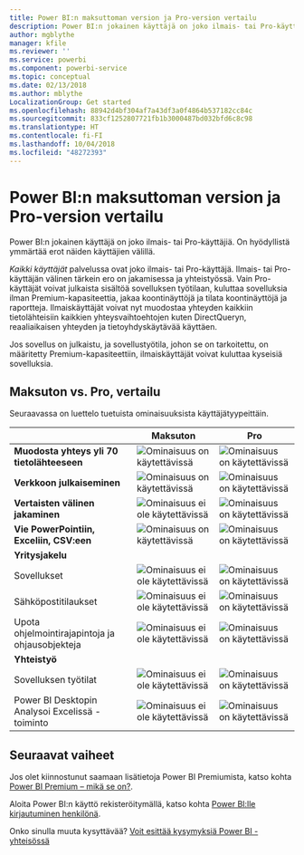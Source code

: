```yaml
---
title: Power BI:n maksuttoman version ja Pro-version vertailu
description: Power BI:n jokainen käyttäjä on joko ilmais- tai Pro-käyttäjiä. On hyödyllistä ymmärtää erot näiden käyttäjien välillä.
author: mgblythe
manager: kfile
ms.reviewer: ''
ms.service: powerbi
ms.component: powerbi-service
ms.topic: conceptual
ms.date: 02/13/2018
ms.author: mblythe
LocalizationGroup: Get started
ms.openlocfilehash: 88942d4bf304af7a43df3a0f4864b537182cc84c
ms.sourcegitcommit: 833cf1252807721fb1b3000487bd032bfd6c8c98
ms.translationtype: HT
ms.contentlocale: fi-FI
ms.lasthandoff: 10/04/2018
ms.locfileid: "48272393"
---
```

# <a name="power-bi-free-vs-pro"></a>Power BI:n maksuttoman version ja Pro-version vertailu

Power BI:n jokainen käyttäjä on joko ilmais- tai Pro-käyttäjiä. On hyödyllistä ymmärtää erot näiden käyttäjien välillä.

*Kaikki käyttäjät* palvelussa ovat joko ilmais- tai Pro-käyttäjä. Ilmais- tai Pro-käyttäjän välinen tärkein ero on jakamisessa ja yhteistyössä. Vain Pro-käyttäjät voivat julkaista sisältöä sovelluksen työtilaan, kuluttaa sovelluksia ilman Premium-kapasiteettia, jakaa koontinäyttöjä ja tilata koontinäyttöjä ja raportteja. Ilmaiskäyttäjät voivat nyt muodostaa yhteyden kaikkiin tietolähteisiin kaikkien yhteysvaihtoehtojen kuten DirectQueryn, reaaliaikaisen yhteyden ja tietoyhdyskäytävää käyttäen.

Jos sovellus on julkaistu, ja sovellustyötila, johon se on tarkoitettu, on määritetty Premium-kapasiteettiin, ilmaiskäyttäjät voivat kuluttaa kyseisiä sovelluksia.

## <a name="free-vs-pro-comparison"></a>Maksuton vs. Pro, vertailu
Seuraavassa on luettelo tuetuista ominaisuuksista käyttäjätyypeittäin.

|  | Maksuton | Pro |
| --- | --- | --- |
| **Muodosta yhteys yli 70 tietolähteeseen** |![Ominaisuus on käytettävissä](media/features-license-type/available.png) |![Ominaisuus on käytettävissä](media/features-license-type/available.png) |
| **Verkkoon julkaiseminen** |![Ominaisuus on käytettävissä](media/features-license-type/available.png) |![Ominaisuus on käytettävissä](media/features-license-type/available.png) |
| **Vertaisten välinen jakaminen** |![Ominaisuus ei ole käytettävissä](media/features-license-type/not-available.png) |![Ominaisuus on käytettävissä](media/features-license-type/available.png) |
| **Vie PowerPointiin, Exceliin, CSV:een** |![Ominaisuus on käytettävissä](media/features-license-type/available.png) |![Ominaisuus on käytettävissä](media/features-license-type/available.png) |
| **Yritysjakelu** | | |
| Sovellukset |![Ominaisuus ei ole käytettävissä](media/features-license-type/not-available.png) |![Ominaisuus on käytettävissä](media/features-license-type/available.png) |
| Sähköpostitilaukset |![Ominaisuus ei ole käytettävissä](media/features-license-type/not-available.png) |![Ominaisuus on käytettävissä](media/features-license-type/available.png) |
| Upota ohjelmointirajapintoja ja ohjausobjekteja |![Ominaisuus ei ole käytettävissä](media/features-license-type/not-available.png) |![Ominaisuus on käytettävissä](media/features-license-type/available.png) |
| **Yhteistyö** | | |
| Sovelluksen työtilat |![Ominaisuus ei ole käytettävissä](media/features-license-type/not-available.png) |![Ominaisuus on käytettävissä](media/features-license-type/available.png) |
| Power BI Desktopin Analysoi Excelissä -toiminto |![Ominaisuus ei ole käytettävissä](media/features-license-type/not-available.png) |![Ominaisuus on käytettävissä](media/features-license-type/available.png) |

## <a name="next-steps"></a>Seuraavat vaiheet

Jos olet kiinnostunut saamaan lisätietoja Power BI Premiumista, katso kohta [Power BI Premium – mikä se on?](service-premium.md).

Aloita Power BI:n käyttö rekisteröitymällä, katso kohta [Power BI:lle kirjautuminen henkilönä](service-self-service-signup-for-power-bi.md).

Onko sinulla muuta kysyttävää? [Voit esittää kysymyksiä Power BI -yhteisössä](https://community.powerbi.com/)